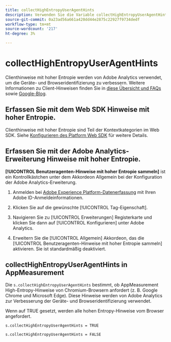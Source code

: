 ```yaml
---
title: collectHighEntropyUserAgentHints
description: Verwenden Sie die Variable collectHighEntropyUserAgentHints , um zu bestimmen, ob Adobe hohe Entropy-Hinweise von Chromium-Browsern anfordert (z. B. Google Chrome und Microsoft Edge).
source-git-commit: 0a23ad56a661a420dd44e2875c22927f9734dedf
workflow-type: tm+mt
source-wordcount: '217'
ht-degree: 3%

---
```



# collectHighEntropyUserAgentHints

Clienthinweise mit hoher Entropie werden von Adobe Analytics verwendet, um die Geräte- und Browseridentifizierung zu verbessern. Weitere Informationen zu Client-Hinweisen finden Sie in [diese Übersicht und FAQs](/help/technotes/client-hints.md) sowie [Google-Blog](https://web.dev/user-agent-client-hints/).

## Erfassen Sie mit dem Web SDK Hinweise mit hoher Entropie.

Clienthinweise mit hoher Entropie sind Teil der Kontextkategorien im Web SDK. Siehe [Konfigurieren des Platform Web SDK](https://experienceleague.adobe.com/docs/experience-platform/edge/fundamentals/configuring-the-sdk.html?lang=en) für weitere Details.

## Erfassen Sie mit der Adobe Analytics-Erweiterung Hinweise mit hoher Entropie.

**[!UICONTROL Benutzeragenten-Hinweise mit hoher Entropie sammeln]** ist ein Kontrollkästchen unter dem Akkordeon Allgemein bei der Konfiguration der Adobe Analytics-Erweiterung.

1. Anmelden bei [Adobe Experience Platform-Datenerfassung](https://experience.adobe.com/#/@adobepm/data-collection) mit Ihren Adobe ID-Anmeldeinformationen.

1. Klicken Sie auf die gewünschte [!UICONTROL Tag-Eigenschaft].

1. Navigieren Sie zu [!UICONTROL Erweiterungen] Registerkarte und klicken Sie dann auf [!UICONTROL Konfigurieren] unter Adobe Analytics.

1. Erweitern Sie die [!UICONTROL Allgemein] Akkordeon, das die [!UICONTROL Benutzeragenten-Hinweise mit hoher Entropie sammeln] aktivieren. Sie ist standardmäßig deaktiviert.

## collectHighEntropyUserAgentHints in AppMeasurement

Die `s.collectHighEntropyUserAgentHints` bestimmt, ob AppMeasurement High-Entropy-Hinweise von Chromium-Browsern anfordert (z. B. Google Chrome und Microsoft Edge). Diese Hinweise werden von Adobe Analytics zur Verbesserung der Geräte- und Browseridentifizierung verwendet.

Wenn auf TRUE gesetzt, werden alle hohen Entropy-Hinweise vom Browser angefordert.

`s.collectHighEntropyUserAgentHints = TRUE`

`s.collectHighEntropyUserAgentHints = FALSE`